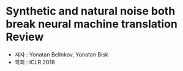 # Synthetic and natural noise both break neural machine translation Review
 - 저자 : Yonatan Bellnkov, Yonatan Bisk
 - 학회 : ICLR 2018
